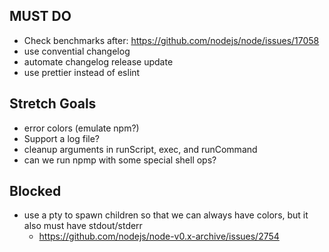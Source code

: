## MUST DO
* Check benchmarks after: https://github.com/nodejs/node/issues/17058
* use convential changelog
* automate changelog release update
* use prettier instead of eslint

## Stretch Goals
* error colors (emulate npm?)
* Support a log file?
* cleanup arguments in runScript, exec, and runCommand
* can we run npmp with some special shell ops?

## Blocked
* use a pty to spawn children so that we can always have colors, but it also must have stdout/stderr
  * https://github.com/nodejs/node-v0.x-archive/issues/2754
